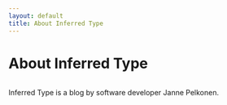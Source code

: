 ```yaml
---
layout: default
title: About Inferred Type
---
```


<div class="post">
	<h1 class="pageTitle">About Inferred Type</h1>
	<img src="{{ site.url }}/assets/img/remington.jpg" alt="">
	<p>Inferred Type is a blog by software developer Janne Pelkonen.</p>
</div>
